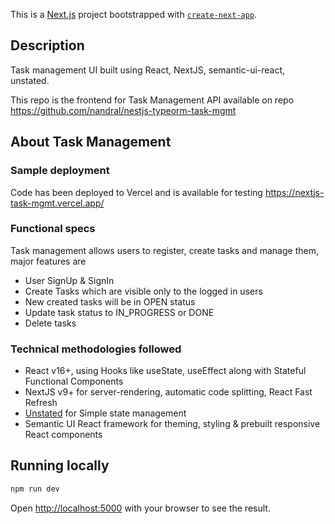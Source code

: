 This is a [Next.js](https://nextjs.org/) project bootstrapped with [`create-next-app`](https://github.com/vercel/next.js/tree/canary/packages/create-next-app).

## Description

Task management UI built using React, NextJS, semantic-ui-react, unstated.

This repo is the frontend for Task Management API available on repo https://github.com/nandral/nestjs-typeorm-task-mgmt

## About Task Management

### Sample deployment

Code has been deployed to Vercel and is available for testing https://nextjs-task-mgmt.vercel.app/

### Functional specs

Task management allows users to register, create tasks and manage them, major features are

- User SignUp & SignIn
- Create Tasks which are visible only to the logged in users
- New created tasks will be in OPEN status
- Update task status to IN_PROGRESS or DONE
- Delete tasks

### Technical methodologies followed

- React v16+, using Hooks like useState, useEffect along with Stateful Functional Components
- NextJS v9+ for server-rendering, automatic code splitting, React Fast Refresh
- [Unstated](https://github.com/jamiebuilds/unstated) for Simple state management
- Semantic UI React framework for theming, styling & prebuilt responsive React components

## Running locally

```bash
npm run dev
```

Open [http://localhost:5000](http://localhost:5000) with your browser to see the result.
